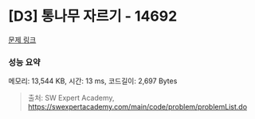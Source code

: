 # [D3] 통나무 자르기 - 14692 

[문제 링크](https://swexpertacademy.com/main/code/problem/problemDetail.do?contestProbId=AYJW0g-qlO8DFASv) 

### 성능 요약

메모리: 13,544 KB, 시간: 13 ms, 코드길이: 2,697 Bytes



> 출처: SW Expert Academy, https://swexpertacademy.com/main/code/problem/problemList.do